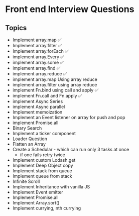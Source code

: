 # Front end Interview Questions

## Topics
* Implement array.map ✅
* Implement array.filter ✅
* Implement array.forEach ✅
* implement array.Every ✅
* implement array.some ✅
* implement array.find ✅
* implement array.reduce ✅
* implement array.map Using array reduce 
* implement array.filter using array reduce 
* implement Fn.bind using call and apply ✅
* implement Fn.call and Fn.apply ✅
* implement Async Series
* implement Async parallel
* Implement memoization
* Implement an Event listener on array for push and pop
* implement Promise.all
* Binary Search
* Implement a ticker component
* Loader Question
* Flatten an Array
* Create a Schedular - which can run only 3 tasks at once
    * if one fails retry twice
* Implement custom Lodash.get 
* Implement Deep Object copy
* Implement stack from queue
* Implement queue from stack
* Infinite Scroll
* Implement Inheritance with vanilla JS
* Implement Event emitter
* Implement Promise.all
* Implement Array.sort()
* Implement currying, nth currying